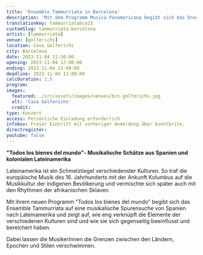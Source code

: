 ```yaml
---
title: 'Ensemble Tammurriata in Barcelona'
description: 'Mit dem Programm Musica Panamericana begibt sich das Ensemble Tammurriata auf eine musikalische Spurensuche von Europa nach Amerika'
translationKey: tammurriatabcn23
customSlug: tammurriata-barcelona
artist: [tammurriata]
venue: [golferichs]
location: Casa Golferichs
city: Barcelona
date: 2023-11-04 11:30:00
opening: 2023-11-04 12:00:00
ending: 2023-11-04 13:00:00
deadline: 2023-11-04 11:00:00
calcDuration: 1.5
program:
images:
  featured: ./src/assets/images/venues/bcn-golferichs.jpg
  alt: 'Casa Golferichs'
  credit:
type: Konzert
access: Persönliche Einladung erforderlich
infobox: Freier Eintritt mit vorheriger Anmeldung über Eventbrite.
directregister:
youtube: false
---
```


**"Todos los bienes del mundo"- Musikalische Schätze aus Spanien und kolonialen Lateinamerika**

Lateinamerika ist ein Schmelztiegel verschiedenster Kulturen. So traf die europäische Musik des 16. Jahrhunderts mit der Ankunft Kolumbus auf die Musikkultur der indigenen Bevölkerung und vermischte sich später auch mit den Rhythmen der afrikanischen Sklaven.

Mit ihrem neuen Programm "Todos los bienes del mundo" begibt sich das Ensemble Tammurriata auf eine musikalische Spurensuche von Spanien nach Lateinamerika und zeigt auf, wie eng verknüpft die Elemente der verschiedenen Kulturen sind und wie sie sich gegenseitig beeinflusst und bereichert haben.

Dabei lassen die MusikerInnen die Grenzen zwischen den Ländern, Epochen und Stilen verschwimmen.
